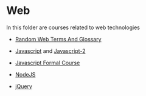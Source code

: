 # Web 

In this folder are courses related to web technologies

- [Random Web Terms And Glossary](random-web-terms-and-glossary.md)

- [Javascript](javascript.md) and [Javascript-2](javascript-2.md)
  
- [Javascript Formal Course](javascript-formal-course.md)

- [NodeJS](https://github.com/philanderson888/nodejs)

- [jQuery](jquery.md)

